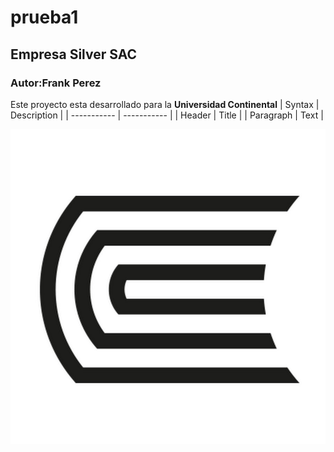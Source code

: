 # prueba1
## Empresa Silver SAC
### Autor:Frank Perez 
Este proyecto  esta desarrollado para la **Universidad Continental**
| Syntax | Description |
| ----------- | ----------- |
| Header | Title |
| Paragraph | Text |

![LOGO UC](https://github.com/frankperezcardenas/prueba1/blob/main/UC.jpg)
